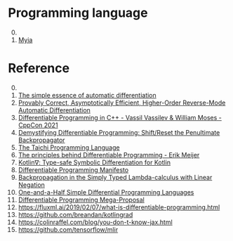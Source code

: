 # Programming language

0. []()
0. [Myia](https://github.com/mila-iqia/myia)

# Reference

0. []()
0. [The simple essence of automatic differentiation](http://conal.net/papers/essence-of-ad/)
0. [Provably Correct, Asymptotically Efficient, Higher-Order Reverse-Mode Automatic Differentiation](https://www.cl.cam.ac.uk/~nk480/higher-order-ad.pdf)
0. [Differentiable Programming in C++ - Vassil Vassilev & William Moses - CppCon 2021](https://www.youtube.com/watch?v=1QQj1mAV-eY)
0. [Demystifying Differentiable Programming: Shift/Reset the Penultimate Backpropagator](https://arxiv.org/abs/1803.10228)
0. [The Taichi Programming Language](http://taichi.graphics/)
0. [The principles behind Differentiable Programming - Erik Meijer](https://www.youtube.com/watch?v=lk0PhtSHE38)
0. [Kotlin∇: Type-safe Symbolic Differentiation for Kotlin](https://github.com/breandan/kotlingrad)
0. [Differentiable Programming Manifesto](https://github.com/apple/swift/blob/master/docs/DifferentiableProgramming.md)
0. [Backpropagation in the Simply Typed Lambda-calculus with Linear Negation](https://arxiv.org/abs/1909.13768)
0. [One-and-a-Half Simple Differential Programming Languages](https://pages.cpsc.ucalgary.ca/~robin/FMCS/FMCS2019/slides/GordonPlotkin-FMCS2019.pdf)
0. [Differentiable Programming Mega-Proposal](https://forums.swift.org/t/differentiable-programming-mega-proposal/28547)
0. https://fluxml.ai/2019/02/07/what-is-differentiable-programming.html
0. https://github.com/breandan/kotlingrad
0. https://colinraffel.com/blog/you-don-t-know-jax.html
0. https://github.com/tensorflow/mlir

